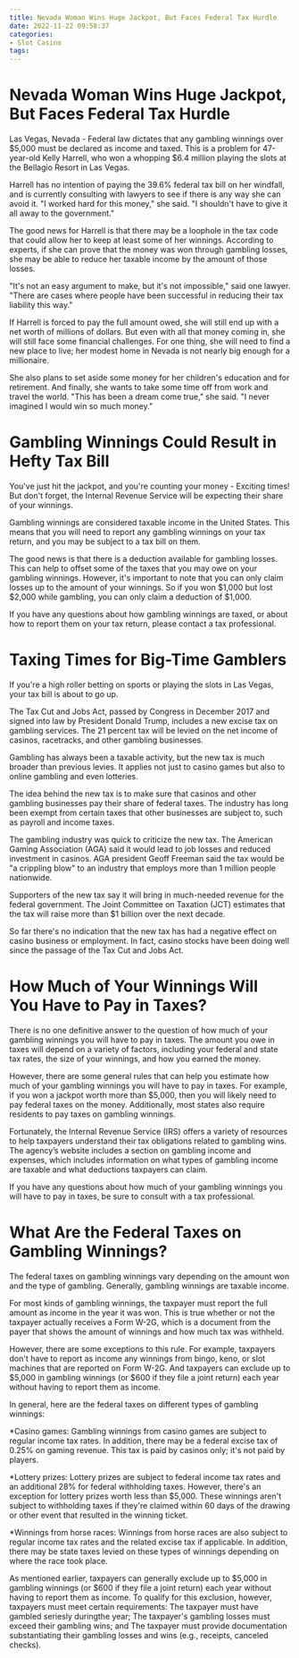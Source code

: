```yaml
---
title: Nevada Woman Wins Huge Jackpot, But Faces Federal Tax Hurdle
date: 2022-11-22 09:58:37
categories:
- Slot Casino
tags:
---
```



#  Nevada Woman Wins Huge Jackpot, But Faces Federal Tax Hurdle

Las Vegas, Nevada - Federal law dictates that any gambling winnings over $5,000 must be declared as income and taxed. This is a problem for 47-year-old Kelly Harrell, who won a whopping $6.4 million playing the slots at the Bellagio Resort in Las Vegas.

Harrell has no intention of paying the 39.6% federal tax bill on her windfall, and is currently consulting with lawyers to see if there is any way she can avoid it. "I worked hard for this money," she said. "I shouldn't have to give it all away to the government."

The good news for Harrell is that there may be a loophole in the tax code that could allow her to keep at least some of her winnings. According to experts, if she can prove that the money was won through gambling losses, she may be able to reduce her taxable income by the amount of those losses.

"It's not an easy argument to make, but it's not impossible," said one lawyer. "There are cases where people have been successful in reducing their tax liability this way."

If Harrell is forced to pay the full amount owed, she will still end up with a net worth of millions of dollars. But even with all that money coming in, she will still face some financial challenges. For one thing, she will need to find a new place to live; her modest home in Nevada is not nearly big enough for a millionaire.

She also plans to set aside some money for her children's education and for retirement. And finally, she wants to take some time off from work and travel the world. "This has been a dream come true," she said. "I never imagined I would win so much money."

#  Gambling Winnings Could Result in Hefty Tax Bill

You've just hit the jackpot, and you're counting your money - Exciting times! But don't forget, the Internal Revenue Service will be expecting their share of your winnings.

Gambling winnings are considered taxable income in the United States. This means that you will need to report any gambling winnings on your tax return, and you may be subject to a tax bill on them.

The good news is that there is a deduction available for gambling losses. This can help to offset some of the taxes that you may owe on your gambling winnings. However, it's important to note that you can only claim losses up to the amount of your winnings. So if you won $1,000 but lost $2,000 while gambling, you can only claim a deduction of $1,000.

If you have any questions about how gambling winnings are taxed, or about how to report them on your tax return, please contact a tax professional.

# Taxing Times for Big-Time Gamblers

If you're a high roller betting on sports or playing the slots in Las Vegas, your tax bill is about to go up.

The Tax Cut and Jobs Act, passed by Congress in December 2017 and signed into law by President Donald Trump, includes a new excise tax on gambling services. The 21 percent tax will be levied on the net income of casinos, racetracks, and other gambling businesses.

Gambling has always been a taxable activity, but the new tax is much broader than previous levies. It applies not just to casino games but also to online gambling and even lotteries.

The idea behind the new tax is to make sure that casinos and other gambling businesses pay their share of federal taxes. The industry has long been exempt from certain taxes that other businesses are subject to, such as payroll and income taxes.

The gambling industry was quick to criticize the new tax. The American Gaming Association (AGA) said it would lead to job losses and reduced investment in casinos. AGA president Geoff Freeman said the tax would be "a crippling blow" to an industry that employs more than 1 million people nationwide.

Supporters of the new tax say it will bring in much-needed revenue for the federal government. The Joint Committee on Taxation (JCT) estimates that the tax will raise more than $1 billion over the next decade.

So far there's no indication that the new tax has had a negative effect on casino business or employment. In fact, casino stocks have been doing well since the passage of the Tax Cut and Jobs Act.

#  How Much of Your Winnings Will You Have to Pay in Taxes?

There is no one definitive answer to the question of how much of your gambling winnings you will have to pay in taxes. The amount you owe in taxes will depend on a variety of factors, including your federal and state tax rates, the size of your winnings, and how you earned the money.

However, there are some general rules that can help you estimate how much of your gambling winnings you will have to pay in taxes. For example, if you won a jackpot worth more than $5,000, then you will likely need to pay federal taxes on the money. Additionally, most states also require residents to pay taxes on gambling winnings.

Fortunately, the Internal Revenue Service (IRS) offers a variety of resources to help taxpayers understand their tax obligations related to gambling wins. The agency’s website includes a section on gambling income and expenses, which includes information on what types of gambling income are taxable and what deductions taxpayers can claim.

If you have any questions about how much of your gambling winnings you will have to pay in taxes, be sure to consult with a tax professional.

#  What Are the Federal Taxes on Gambling Winnings?

The federal taxes on gambling winnings vary depending on the amount won and the type of gambling. Generally, gambling winnings are taxable income.

For most kinds of gambling winnings, the taxpayer must report the full amount as income in the year it was won. This is true whether or not the taxpayer actually receives a Form W-2G, which is a document from the payer that shows the amount of winnings and how much tax was withheld.

However, there are some exceptions to this rule. For example, taxpayers don't have to report as income any winnings from bingo, keno, or slot machines that are reported on Form W-2G. And taxpayers can exclude up to $5,000 in gambling winnings (or $600 if they file a joint return) each year without having to report them as income.

In general, here are the federal taxes on different types of gambling winnings:

*Casino games: Gambling winnings from casino games are subject to regular income tax rates. In addition, there may be a federal excise tax of 0.25% on gaming revenue. This tax is paid by casinos only; it's not paid by players.

*Lottery prizes: Lottery prizes are subject to federal income tax rates and an additional 28% for federal withholding taxes. However, there's an exception for lottery prizes worth less than $5,000. These winnings aren't subject to withholding taxes if they're claimed within 60 days of the drawing or other event that resulted in the winning ticket.

*Winnings from horse races: Winnings from horse races are also subject to regular income tax rates and the related excise tax if applicable. In addition, there may be state taxes levied on these types of winnings depending on where the race took place.

As mentioned earlier, taxpayers can generally exclude up to $5,000 in gambling winnings (or $600 if they file a joint return) each year without having to report them as income. To qualify for this exclusion, however, taxpayers must meet certain requirements: The taxpayer must have gambled seriesly duringthe year; The taxpayer's gambling losses must exceed their gambling wins; and The taxpayer must provide documentation substantiating their gambling losses and wins (e.g., receipts, canceled checks).